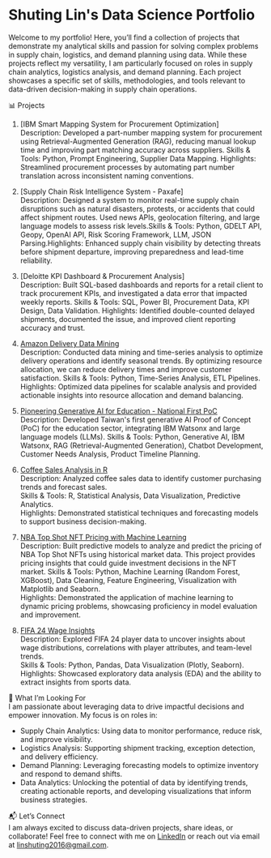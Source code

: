 # Shuting Lin's Data Science Portfolio

Welcome to my portfolio! Here, you’ll find a collection of projects that demonstrate my analytical skills and passion for solving complex problems in supply chain, logistics, and demand planning using data. While these projects reflect my versatility, I am particularly focused on roles in supply chain analytics, logistics analysis, and demand planning. Each project showcases a specific set of skills, methodologies, and tools relevant to data-driven decision-making in supply chain operations.

📊 Projects

1. [IBM Smart Mapping System for Procurement Optimization]  
Description: Developed a part-number mapping system for procurement using Retrieval-Augmented Generation (RAG), reducing manual lookup time and improving part matching accuracy across suppliers.
Skills & Tools: Python, Prompt Engineering, Supplier Data Mapping.
Highlights: Streamlined procurement processes by automating part number translation across inconsistent naming conventions.

2. [Supply Chain Risk Intelligence System - Paxafe]  
Description: Designed a system to monitor real-time supply chain disruptions such as natural disasters, protests, or accidents that could affect shipment routes. Used news APIs, geolocation filtering, and large language models to assess risk levels.Skills & Tools: Python, GDELT API, Geopy, OpenAI API, Risk Scoring Framework, LLM, JSON Parsing.Highlights: Enhanced supply chain visibility by detecting threats before shipment departure, improving preparedness and lead-time reliability.

3. [Deloitte KPI Dashboard & Procurement Analysis]  
Description: Built SQL-based dashboards and reports for a retail client to track procurement KPIs, and investigated a data error that impacted weekly reports.
Skills & Tools: SQL, Power BI, Procurement Data, KPI Design, Data Validation.
Highlights: Identified double-counted delayed shipments, documented the issue, and improved client reporting accuracy and trust.

4. [Amazon Delivery Data Mining](https://github.com/shooshooting/Amazon_Delivery_Data_Mining)  
Description: Conducted data mining and time-series analysis to optimize delivery operations and identify seasonal trends. By optimizing resource allocation, we can reduce delivery times and improve customer satisfaction. 
Skills & Tools: Python, Time-Series Analysis, ETL Pipelines.  
Highlights: Optimized data pipelines for scalable analysis and provided actionable insights into resource allocation and demand balancing.  

5. [Pioneering Generative AI for Education - National First PoC](https://github.com/shooshooting/Pioneering_Generative_AI_for_Education)  
Description: Developed Taiwan's first generative AI Proof of Concept (PoC) for the education sector, integrating IBM Watsonx and large language models (LLMs).
Skills & Tools: Python, Generative AI, IBM Watsonx, RAG (Retrieval-Augmented Generation), Chatbot Development, Customer Needs Analysis, Product Timeline Planning.

6. [Coffee Sales Analysis in R](https://github.com/shooshooting/Coffee_Sale_Analysis_R)  
Description: Analyzed coffee sales data to identify customer purchasing trends and forecast sales.   
Skills & Tools: R, Statistical Analysis, Data Visualization, Predictive Analytics.  
Highlights: Demonstrated statistical techniques and forecasting models to support business decision-making. 

7. [NBA Top Shot NFT Pricing with Machine Learning](https://github.com/shooshooting/NBA_TopShot_NFT_ML)  
Description: Built predictive models to analyze and predict the pricing of NBA Top Shot NFTs using historical market data. This project provides pricing insights that could guide investment decisions in the NFT market.
Skills & Tools: Python, Machine Learning (Random Forest, XGBoost), Data Cleaning, Feature Engineering, Visualization with Matplotlib and Seaborn.  
Highlights: Demonstrated the application of machine learning to dynamic pricing problems, showcasing proficiency in model evaluation and improvement.  

8. [FIFA 24 Wage Insights](https://github.com/shooshooting/FIFA_24_Wage_Insights)  
Description: Explored FIFA 24 player data to uncover insights about wage distributions, correlations with player attributes, and team-level trends.  
Skills & Tools: Python, Pandas, Data Visualization (Plotly, Seaborn).  
Highlights: Showcased exploratory data analysis (EDA) and the ability to extract insights from sports data.  



🎯 What I’m Looking For  
I am passionate about leveraging data to drive impactful decisions and empower innovation. My focus is on roles in:  

- Supply Chain Analytics: Using data to monitor performance, reduce risk, and improve visibility.
- Logistics Analysis: Supporting shipment tracking, exception detection, and delivery efficiency.
- Demand Planning: Leveraging forecasting models to optimize inventory and respond to demand shifts.
- Data Analytics: Unlocking the potential of data by identifying trends, creating actionable reports, and developing visualizations that inform business strategies.  



📬 Let’s Connect  
I am always excited to discuss data-driven projects, share ideas, or collaborate! Feel free to connect with me on [LinkedIn](https://www.linkedin.com/in/shu-ting-lin/) or reach out via email at linshuting2016@gmail.com.


